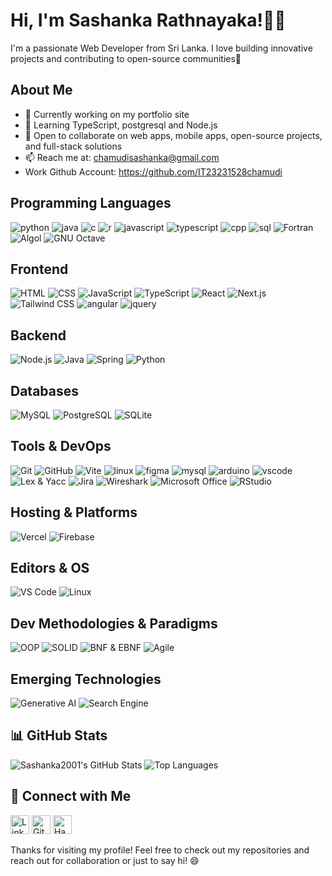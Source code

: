   # Hi, I'm Sashanka Rathnayaka!👩🏻
 
I'm a passionate Web Developer from Sri Lanka. I love building innovative projects and contributing to open-source communities🚀

## About Me 
- 🔭 Currently working on my portfolio site 
- 🌱 Learning TypeScript, postgresql and Node.js
- 👯 Open to collaborate on web apps, mobile apps, open-source projects, and full-stack solutions
- 📫 Reach me at: chamudisashanka@gmail.com
- Work Github Account: https://github.com/IT23231528chamudi
 
## Programming Languages
![python](https://skillicons.dev/icons?i=python)
![java](https://skillicons.dev/icons?i=java)
![c](https://skillicons.dev/icons?i=c)
![r](https://skillicons.dev/icons?i=r)
![javascript](https://skillicons.dev/icons?i=javascript)
![typescript](https://skillicons.dev/icons?i=ts)
![cpp](https://skillicons.dev/icons?i=cpp)
![sql](https://skillicons.dev/icons?i=mysql)
![Fortran](https://img.shields.io/badge/Fortran-734F96?style=for-the-badge&logo=fortran&logoColor=white)
![Algol](https://img.shields.io/badge/Algol-004880?style=for-the-badge)
![GNU Octave](https://img.shields.io/badge/GNU%20Octave-0790C0?style=for-the-badge&logo=gnu&logoColor=white)


## Frontend
![HTML](https://skillicons.dev/icons?i=html)
![CSS](https://skillicons.dev/icons?i=css)
![JavaScript](https://skillicons.dev/icons?i=js)
![TypeScript](https://skillicons.dev/icons?i=ts)
![React](https://skillicons.dev/icons?i=react)
![Next.js](https://skillicons.dev/icons?i=nextjs)
![Tailwind CSS](https://skillicons.dev/icons?i=tailwind)
![angular](https://skillicons.dev/icons?i=angular)
![jquery](https://skillicons.dev/icons?i=jquery)

## Backend
![Node.js](https://skillicons.dev/icons?i=nodejs)
![Java](https://skillicons.dev/icons?i=java)
![Spring](https://skillicons.dev/icons?i=spring)
![Python](https://skillicons.dev/icons?i=python)

## Databases
![MySQL](https://skillicons.dev/icons?i=mysql)
![PostgreSQL](https://skillicons.dev/icons?i=postgres)
![SQLite](https://skillicons.dev/icons?i=sqlite)

## Tools & DevOps
![Git](https://skillicons.dev/icons?i=git)
![GitHub](https://skillicons.dev/icons?i=github)
![Vite](https://skillicons.dev/icons?i=vite)
![linux](https://skillicons.dev/icons?i=linux)
![figma](https://skillicons.dev/icons?i=figma)
![mysql](https://skillicons.dev/icons?i=mysql)
![arduino](https://skillicons.dev/icons?i=arduino)
![vscode](https://skillicons.dev/icons?i=vscode)
![Lex & Yacc](https://img.shields.io/badge/Lex%20%26%20Yacc-00599C?style=flat-square&logo=c&logoColor=white)
![Jira](https://img.shields.io/badge/Jira-0052CC?style=flat-square&logo=jira&logoColor=white)
![Wireshark](https://img.shields.io/badge/Wireshark-1679A7?style=flat-square&logo=wireshark&logoColor=white)
![Microsoft Office](https://img.shields.io/badge/Microsoft%20Office-D83B01?style=flat-square&logo=microsoftoffice&logoColor=white)
![RStudio](https://img.shields.io/badge/RStudio-75AADB?style=flat-square&logo=rstudio&logoColor=white)

## Hosting & Platforms
![Vercel](https://skillicons.dev/icons?i=vercel)
![Firebase](https://skillicons.dev/icons?i=firebase)

## Editors & OS
![VS Code](https://skillicons.dev/icons?i=vscode)
![Linux](https://skillicons.dev/icons?i=linux)

## Dev Methodologies & Paradigms
![OOP](https://img.shields.io/badge/OOP-Principle-7E57C2?style=flat-square)
![SOLID](https://img.shields.io/badge/SOLID%20Principles-Design-0288D1?style=flat-square)
![BNF & EBNF](https://img.shields.io/badge/BNF%20%26%20EBNF-Formal%20Grammar-43A047?style=flat-square)
![Agile](https://img.shields.io/badge/Agile-Methodology-F57C00?style=flat-square)

## Emerging Technologies
![Generative AI](https://img.shields.io/badge/Generative%20AI-🤖-blue?style=flat-square)
![Search Engine](https://img.shields.io/badge/Search%20Engine-🔍-orange?style=flat-square)


## 📊 GitHub Stats
![Sashanka2001's GitHub Stats](https://github-readme-stats.vercel.app/api?username=Sashanka2001&theme=radical&show_icons=true&hide_border=true&count_private=true)
![Top Languages](https://github-readme-stats.vercel.app/api/top-langs/?username=Sashanka2001&theme=radical&layout=compact)

## 📱 Connect with Me
[<img src="https://cdn.jsdelivr.net/gh/devicons/devicon/icons/linkedin/linkedin-original.svg" height="30" alt="LinkedIn"/>](https://www.linkedin.com/in/sashanka-rathnayaka-5761ab267/)
[<img src="https://cdn.jsdelivr.net/gh/devicons/devicon/icons/github/github-original.svg" height="30" alt="GitHub"/>](https://github.com/IT23231528chamudi)
[<img src="https://cdn.worldvectorlogo.com/logos/hackerrank.svg" height="30" alt="HackerRank"/>](https://www.hackerrank.com/profile/chamudisashanka1)

Thanks for visiting my profile! Feel free to check out my repositories and reach out for collaboration or just to say hi! 😄
